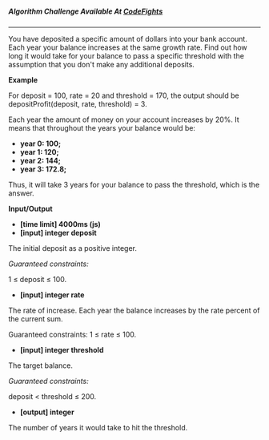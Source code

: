 ##### Algorithm Challenge Available At [CodeFights](https://codefights.com/arcade/intro/level-7/8PxjMSncp9ApA4DAb)
---
You have deposited a specific amount of dollars into your bank account. Each year your balance increases at the same growth rate. Find out how long it would take for your balance to pass a specific threshold with the assumption that you don't make any additional deposits.

**Example**

For deposit = 100, rate = 20 and threshold = 170, the output should be
depositProfit(deposit, rate, threshold) = 3.

Each year the amount of money on your account increases by 20%. It means that throughout the years your balance would be:

- **year 0: 100;**
- **year 1: 120;**
- **year 2: 144;**
- **year 3: 172.8;**

Thus, it will take 3 years for your balance to pass the threshold, which is the answer.

**Input/Output**

- **[time limit] 4000ms (js)**
- **[input] integer deposit**

The initial deposit as a positive integer.

*Guaranteed constraints:*

1 ≤ deposit ≤ 100.

- **[input] integer rate**

The rate of increase. Each year the balance increases by the rate percent of the current sum.

Guaranteed constraints:
1 ≤ rate ≤ 100.

- **[input] integer threshold**

The target balance.

*Guaranteed constraints:*

deposit < threshold ≤ 200.

- **[output] integer**

The number of years it would take to hit the threshold.
